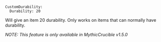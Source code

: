 ```
CustomDurability:
  Durability: 20
```

Will give an item 20 durability. Only works on items that can normally have durability.

*NOTE: This feature is only available in MythicCrucible v1.5.0*